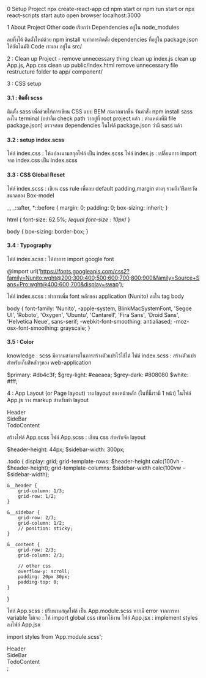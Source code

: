 0 Setup Project
npx create-react-app <project-name>
cd <project-name>
npm start or npm run start or npx react-scripts start
auto open browser localhost:3000

1 About Project
Other code เรียกว่า Dependencies อยู่ใน node_modules

ลบทิ้งได้
ติดตั้งใหม่ด้วย npm install จะทำการติดตั้ง dependencies ที่อยู่ใน package.json ให้อัตโนมัติ
Code เราเอง อยู่ใน src/

2 : Clean up Project - remove unnecessary thing
clean up index.js
clean up App.js, App.css
clean up public/index.html
remove unnecessary file
restructure folder to app/ component/

3 : CSS setup

#### 3.1 : ติดตั้ง scss

ติดตั้ง sass เพื่อช่วยให้การเขียน CSS แบบ BEM สะดวกมากขึ้น
รันคำสั่ง npm install sass ลงใน terminal (อย่าลืม check path ว่าอยู่ที่ root project แล้ว : ตำแหน่งที่มี file package.json)
ตรวจสอบ dependencies ในไฟล์ package.json ว่ามี sass แล้ว

#### 3.2 : setup index.scss

ไฟล์ index.css : ให้แปลงนามสกุลไฟล์ เป็น index.scss
ไฟล์ index.js : เปลี่ยนการ import จาก index.css เป็น index.scss

#### 3.3 : CSS Global Reset

ไฟล์ index.scss : เขียน css rule เพื่อลบ default padding,margin ต่างๆ รวมถึงวิธีการวัดขนาดของ Box-model

_,
_::after,
\*::before {
margin: 0;
padding: 0;
box-sizing: inherit;
}

html {
font-size: 62.5%; /_equal font-size : 10px_/
}

body {
box-sizing: border-box;
}

#### 3.4 : Typography

ไฟล์ index.scss : ให้ทำการ import google font

@import url('https://fonts.googleapis.com/css2?family=Nunito:wght@200;300;400;500;600;700;800;900&family=Source+Sans+Pro:wght@400;600;700&display=swap');

ไฟล์ index.scss : ทำการเพิ่ม font หลักของ application (Nunito) ลงใน tag body

body {
font-family: 'Nunito', -apple-system, BlinkMacSystemFont, 'Segoe UI', 'Roboto', 'Oxygen', 'Ubuntu',
'Cantarell', 'Fira Sans', 'Droid Sans', 'Helvetica Neue', sans-serif;
-webkit-font-smoothing: antialiased;
-moz-osx-font-smoothing: grayscale;
}

#### 3.5 : Color

knowledge : scss มีความสามารถในการสร้างตัวแปรไว้ใช้ได้
ไฟล์ index.scss : สร้างตัวแปรสำหรับเก็บสีหลักๆของ web-application

$primary: #db4c3f;
$grey-light: #eaeaea;
$grey-dark: #808080
$white: #fff;

4 : App Layout (or Page layout)
วาง layout ของหน้าหลัก (ในที่นี้เรามี 1 หน้า)
ในไฟล์ App.js วาง markup สำหรับทำ layout

   <div className='todo'>
        <div className="todo__header">Header</div>
        <div className="todo__sidebar">SideBar</div>
        <div classNAme="todo_content">TodoContent</div>
    </div>

สร้างไฟล์ App.scss
ไฟล์ App.scss : เขียน css สำหรับจัด layout

$header-height: 44px;
$sidebar-width: 300px;

.todo {
display: grid;
grid-template-rows: $header-height calc(100vh - $header-height);
grid-template-columns: $sidebar-width calc(100vw - $sidebar-width);

    &__header {
        grid-column: 1/3;
        grid-row: 1/2;
    }

    &__sidebar {
        grid-row: 2/3;
        grid-column: 1/2;
        // position: sticky;
    }

    &__content {
        grid-row: 2/3;
        grid-column: 2/3;

        // other css
        overflow-y: scroll;
        padding: 20px 30px;
        padding-top: 0;
    }

}

ไฟล์ App.scss : ปรับนามสกุลไฟล์ เป็น App.module.scss
หากมี error จากการหา variable ไม่เจอ : ให้ import global css เข้ามาใช้งาน
ไฟล์ App.jsx : implement styles ลงไฟล์ App.jsx

import styles from 'App.module.scss';

<div className={styles.todo}>
    <div className={styles.todo__header}>Header</div>
    <div className={styles.todo__sidebar}>SideBar</div>
    <div classNAme={styles.todo__content}>TodoContent</div>
</div>;
